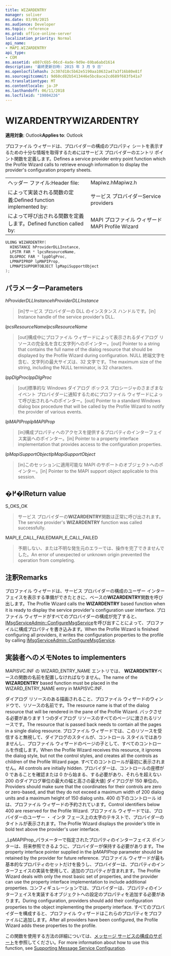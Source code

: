 ```yaml
---
title: WIZARDENTRY
manager: soliver
ms.date: 03/09/2015
ms.audience: Developer
ms.topic: reference
ms.prod: office-online-server
localization_priority: Normal
api_name:
- MAPI.WIZARDENTRY
api_type:
- COM
ms.assetid: e807c6b5-06cd-4ade-9d9e-69ba6abd1614
description: '最終更新日時: 2015 年 3 月 9 日'
ms.openlocfilehash: 2c307d18c5b62e5190aa10632a47a3f16b80e81f
ms.sourcegitcommit: 9d60cd82b5413446e5bc8ace2cd689f683fb41a7
ms.translationtype: MT
ms.contentlocale: ja-JP
ms.lasthandoff: 06/11/2018
ms.locfileid: "19804226"
---
```

# <a name="wizardentry"></a><span data-ttu-id="83d1b-103">WIZARDENTRY</span><span class="sxs-lookup"><span data-stu-id="83d1b-103">WIZARDENTRY</span></span>

  
  
<span data-ttu-id="83d1b-104">**適用対象**: Outlook</span><span class="sxs-lookup"><span data-stu-id="83d1b-104">**Applies to**: Outlook</span></span> 
  
<span data-ttu-id="83d1b-105">プロファイル ウィザードは、プロバイダーの構成のプロパティ シートを表示するための十分な情報を取得するためにはサービス プロバイダーのエントリ ポイント関数を定義します。</span><span class="sxs-lookup"><span data-stu-id="83d1b-105">Defines a service provider entry point function which the Profile Wizard calls to retrieve enough information to display the provider's configuration property sheets.</span></span> 
  
|||
|:-----|:-----|
|<span data-ttu-id="83d1b-106">ヘッダー ファイル:</span><span class="sxs-lookup"><span data-stu-id="83d1b-106">Header file:</span></span>  <br/> |<span data-ttu-id="83d1b-107">Mapiwz.h</span><span class="sxs-lookup"><span data-stu-id="83d1b-107">Mapiwz.h</span></span>  <br/> |
|<span data-ttu-id="83d1b-108">によって実装される関数の定義:</span><span class="sxs-lookup"><span data-stu-id="83d1b-108">Defined function implemented by:</span></span>  <br/> |<span data-ttu-id="83d1b-109">サービス プロバイダー</span><span class="sxs-lookup"><span data-stu-id="83d1b-109">Service providers</span></span>  <br/> |
|<span data-ttu-id="83d1b-110">によって呼び出される関数を定義します。</span><span class="sxs-lookup"><span data-stu-id="83d1b-110">Defined function called by:</span></span>  <br/> |<span data-ttu-id="83d1b-111">MAPI プロファイル ウィザード</span><span class="sxs-lookup"><span data-stu-id="83d1b-111">MAPI Profile Wizard</span></span>  <br/> |
   
```cpp
ULONG WIZARDENTRY(
  HINSTANCE hProviderDLLInstance,
  LPSTR FAR * lpcsResourceName,
  DLGPROC FAR * lppDlgProc,
  LPMAPIPROP lpMAPIProp,
  LPMAPISUPPORTOBJECT lpMapiSupportObject
);
```

## <a name="parameters"></a><span data-ttu-id="83d1b-112">パラメーター</span><span class="sxs-lookup"><span data-stu-id="83d1b-112">Parameters</span></span>

 <span data-ttu-id="83d1b-113">_hProviderDLLInstance_</span><span class="sxs-lookup"><span data-stu-id="83d1b-113">_hProviderDLLInstance_</span></span>
  
> <span data-ttu-id="83d1b-114">[in]サービス プロバイダーの DLL のインスタンス ハンドルです。</span><span class="sxs-lookup"><span data-stu-id="83d1b-114">[in] Instance handle of the service provider's DLL.</span></span> 
    
 <span data-ttu-id="83d1b-115">_lpcsResourceName_</span><span class="sxs-lookup"><span data-stu-id="83d1b-115">_lpcsResourceName_</span></span>
  
> <span data-ttu-id="83d1b-116">[out]構成中にプロファイル ウィザードによって表示されるダイアログ リソースの完全名を含む文字列へのポインター。</span><span class="sxs-lookup"><span data-stu-id="83d1b-116">[out] Pointer to a string that contains the full name of the dialog resource that should be displayed by the Profile Wizard during configuration.</span></span> <span data-ttu-id="83d1b-117">NULL 終端文字を含む、文字列の最大サイズは、32 文字です。</span><span class="sxs-lookup"><span data-stu-id="83d1b-117">The maximum size of the string, including the NULL terminator, is 32 characters.</span></span> 
    
 <span data-ttu-id="83d1b-118">_lppDlgProc_</span><span class="sxs-lookup"><span data-stu-id="83d1b-118">_lppDlgProc_</span></span>
  
> <span data-ttu-id="83d1b-119">[out]標準的な Windows ダイアログ ボックス プロシージャのさまざまなイベント プロバイダーに通知するためにプロファイル ウィザードによって呼び出されるへのポインター。</span><span class="sxs-lookup"><span data-stu-id="83d1b-119">[out] Pointer to a standard Windows dialog box procedure that will be called by the Profile Wizard to notify the provider of various events.</span></span> 
    
 <span data-ttu-id="83d1b-120">_lpMAPIProp_</span><span class="sxs-lookup"><span data-stu-id="83d1b-120">_lpMAPIProp_</span></span>
  
> <span data-ttu-id="83d1b-121">[in]構成プロパティへのアクセスを提供するプロパティのインターフェイス実装へのポインター。</span><span class="sxs-lookup"><span data-stu-id="83d1b-121">[in] Pointer to a property interface implementation that provides access to the configuration properties.</span></span> 
    
 <span data-ttu-id="83d1b-122">_lpMapiSupportObject_</span><span class="sxs-lookup"><span data-stu-id="83d1b-122">_lpMapiSupportObject_</span></span>
  
> <span data-ttu-id="83d1b-123">[in]このセッションに適用可能な MAPI のサポートのオブジェクトへのポインター。</span><span class="sxs-lookup"><span data-stu-id="83d1b-123">[in] Pointer to the MAPI support object applicable to this session.</span></span>
    
## <a name="return-value"></a><span data-ttu-id="83d1b-124">�߂�l</span><span class="sxs-lookup"><span data-stu-id="83d1b-124">Return value</span></span>

<span data-ttu-id="83d1b-125">S_OK</span><span class="sxs-lookup"><span data-stu-id="83d1b-125">S_OK</span></span> 
  
> <span data-ttu-id="83d1b-126">サービス プロバイダーの**WIZARDENTRY**関数は正常に呼び出されます。</span><span class="sxs-lookup"><span data-stu-id="83d1b-126">The service provider's **WIZARDENTRY** function was called successfully.</span></span> 
    
<span data-ttu-id="83d1b-127">MAPI_E_CALL_FAILED</span><span class="sxs-lookup"><span data-stu-id="83d1b-127">MAPI_E_CALL_FAILED</span></span> 
  
> <span data-ttu-id="83d1b-128">予期しない、または不明な発生元のエラーでは、操作を完了できませんでした。</span><span class="sxs-lookup"><span data-stu-id="83d1b-128">An error of unexpected or unknown origin prevented the operation from completing.</span></span>
    
## <a name="remarks"></a><span data-ttu-id="83d1b-129">注釈</span><span class="sxs-lookup"><span data-stu-id="83d1b-129">Remarks</span></span>

<span data-ttu-id="83d1b-130">プロファイル ウィザードは、サービス プロバイダーの構成のユーザー インターフェイスを表示する準備ができたときに、ベースの**WIZARDENTRY**関数を呼び出します。</span><span class="sxs-lookup"><span data-stu-id="83d1b-130">The Profile Wizard calls the **WIZARDENTRY** based function when it is ready to display the service provider's configuration user interface.</span></span> <span data-ttu-id="83d1b-131">プロファイル ウィザードがすべてのプロバイダーの構成が完了すると、 [IMsgServiceAdmin::ConfigureMsgService](imsgserviceadmin-configuremsgservice.md)を呼び出すことによって、プロファイルに構成プロパティを書き込みます。</span><span class="sxs-lookup"><span data-stu-id="83d1b-131">When the Profile Wizard is finished configuring all providers, it writes the configuration properties to the profile by calling [IMsgServiceAdmin::ConfigureMsgService](imsgserviceadmin-configuremsgservice.md).</span></span> 
  
## <a name="notes-to-implementers"></a><span data-ttu-id="83d1b-132">実装者へのメモ</span><span class="sxs-lookup"><span data-stu-id="83d1b-132">Notes to implementers</span></span>

<span data-ttu-id="83d1b-133">MAPISVC.INF の WIZARD_ENTRY_NAME エントリでは、 **WIZARDENTRY**ベースの関数の名前を配置しなければなりません。</span><span class="sxs-lookup"><span data-stu-id="83d1b-133">The name of the **WIZARDENTRY** based function must be placed in the WIZARD_ENTRY_NAME entry in MAPISVC.INF.</span></span> 
  
<span data-ttu-id="83d1b-134">ダイアログ リソースのある描画されること、プロファイル ウィザードのウィンドウで、リソースの名前です。</span><span class="sxs-lookup"><span data-stu-id="83d1b-134">The resource name is that of the dialog resource that will be rendered in the pane of the Profile Wizard.</span></span> <span data-ttu-id="83d1b-135">バックさせる必要があります 1 つのダイアログ リソースのすべてのページに渡されるリソースです。</span><span class="sxs-lookup"><span data-stu-id="83d1b-135">The resource that is passed back needs to contain all the pages in a single dialog resource.</span></span> <span data-ttu-id="83d1b-136">プロファイル ウィザードでは、このリソースを受信すると無視して、ダイアログのスタイルが、コントロール スタイルではありませんし、プロファイル ウィザードのページの子として、すべてのコントロールを作成します。</span><span class="sxs-lookup"><span data-stu-id="83d1b-136">When the Profile Wizard receives this resource, it ignores the dialog style, but not the control styles, and creates all the controls as children of the Profile Wizard page.</span></span> <span data-ttu-id="83d1b-137">すべてのコントロールが最初に表示されません。</span><span class="sxs-lookup"><span data-stu-id="83d1b-137">All controls are initially hidden.</span></span> <span data-ttu-id="83d1b-138">プロバイダーは、コントロールの座標が 0 であることを確認または 0 から始まる、する必要があり、それらを超えない 200 のダイアログ単位の最大の幅と高さの最大値] ダイアログが 150 単位の。</span><span class="sxs-lookup"><span data-stu-id="83d1b-138">Providers should make sure that the coordinates for their controls are zero or zero-based, and that they do not exceed a maximum width of 200 dialog units and a maximum height of 150 dialog units.</span></span> <span data-ttu-id="83d1b-139">400 の下のコントロール id は、プロファイル ウィザードの予約されています。</span><span class="sxs-lookup"><span data-stu-id="83d1b-139">Control identifiers below 400 are reserved for the Profile Wizard.</span></span> <span data-ttu-id="83d1b-140">プロファイル ウィザードでは、プロバイダーのユーザー ・ インタ フェース上の太字のテキストで、プロバイダーのタイトルが表示されます。</span><span class="sxs-lookup"><span data-stu-id="83d1b-140">The Profile Wizard displays the provider's title in bold text above the provider's user interface.</span></span> 
  
<span data-ttu-id="83d1b-141">_LpMAPIProp_パラメーターで指定されたプロパティのインターフェイス ポインターは、将来参照できるように、プロバイダーが保持する必要があります。</span><span class="sxs-lookup"><span data-stu-id="83d1b-141">The property interface pointer supplied in the  _lpMAPIProp_ parameter should be retained by the provider for future reference.</span></span> <span data-ttu-id="83d1b-142">プロファイル ウィザードが最も基本的なプロパティのセットだけを扱うし、プロバイダーは、プロパティのインターフェイスの実装を使用して、追加のプロパティが含まれます。</span><span class="sxs-lookup"><span data-stu-id="83d1b-142">The Profile Wizard deals with only the most basic set of properties, and the provider can use the property interface implementation to include additional properties.</span></span> <span data-ttu-id="83d1b-143">コンフィギュレーションでは、プロバイダーは、プロパティのインターフェイスを実装するオブジェクトへの設定のプロパティを追加する必要があります。</span><span class="sxs-lookup"><span data-stu-id="83d1b-143">During configuration, providers should add their configuration properties to the object implementing the property interface.</span></span> <span data-ttu-id="83d1b-144">すべてのプロバイダーを構成すると、プロファイル ウィザードはこれらのプロパティをプロファイルに追加します。</span><span class="sxs-lookup"><span data-stu-id="83d1b-144">After all providers have been configured, the Profile Wizard adds these properties to the profile.</span></span> 
  
<span data-ttu-id="83d1b-145">この関数を使用する方法の詳細については、[メッセージ サービスの構成のサポート](supporting-message-service-configuration.md)を参照してください。</span><span class="sxs-lookup"><span data-stu-id="83d1b-145">For more information about how to use this function, see [Supporting Message Service Configuration](supporting-message-service-configuration.md).</span></span> 
  

